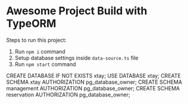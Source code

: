 # Awesome Project Build with TypeORM

Steps to run this project:

1. Run `npm i` command
2. Setup database settings inside `data-source.ts` file
3. Run `npm start` command

CREATE DATABASE IF NOT EXISTS xtay;
USE DATABASE xtay;
CREATE SCHEMA xtay AUTHORIZATION pg_database_owner;
CREATE SCHEMA management AUTHORIZATION pg_database_owner;
CREATE SCHEMA reservation AUTHORIZATION pg_database_owner;